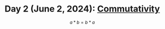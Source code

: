 # Day 2 (June 2, 2024): [Commutativity](https://en.wikipedia.org/wiki/Commutative_property)

$$ a*b=b*a $$
